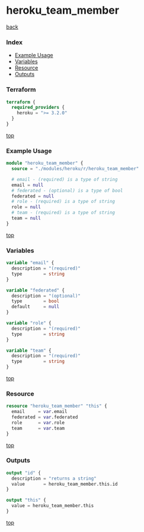 # heroku_team_member

[back](../heroku.md)

### Index

- [Example Usage](#example-usage)
- [Variables](#variables)
- [Resource](#resource)
- [Outputs](#outputs)

### Terraform

```terraform
terraform {
  required_providers {
    heroku = ">= 3.2.0"
  }
}
```

[top](#index)

### Example Usage

```terraform
module "heroku_team_member" {
  source = "./modules/heroku/r/heroku_team_member"

  # email - (required) is a type of string
  email = null
  # federated - (optional) is a type of bool
  federated = null
  # role - (required) is a type of string
  role = null
  # team - (required) is a type of string
  team = null
}
```

[top](#index)

### Variables

```terraform
variable "email" {
  description = "(required)"
  type        = string
}

variable "federated" {
  description = "(optional)"
  type        = bool
  default     = null
}

variable "role" {
  description = "(required)"
  type        = string
}

variable "team" {
  description = "(required)"
  type        = string
}
```

[top](#index)

### Resource

```terraform
resource "heroku_team_member" "this" {
  email     = var.email
  federated = var.federated
  role      = var.role
  team      = var.team
}
```

[top](#index)

### Outputs

```terraform
output "id" {
  description = "returns a string"
  value       = heroku_team_member.this.id
}

output "this" {
  value = heroku_team_member.this
}
```

[top](#index)